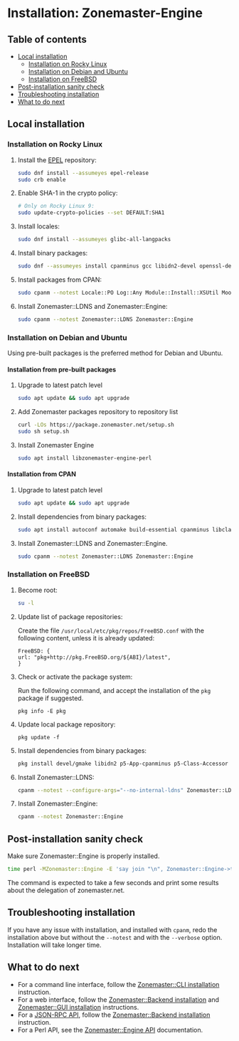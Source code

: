 # Installation: Zonemaster-Engine

## Table of contents

* [Local installation](#local-installation)
  * [Installation on Rocky Linux](#installation-on-rocky-linux)
  * [Installation on Debian and Ubuntu](#installation-on-debian-and-ubuntu)
  * [Installation on FreeBSD](#installation-on-freebsd)
* [Post-installation sanity check](#post-installation-sanity-check)
* [Troubleshooting installation](#troubleshooting-installation)
* [What to do next](#what-to-do-next)


## Local installation

### Installation on Rocky Linux

1) Install the [EPEL] repository:

   ```sh
   sudo dnf install --assumeyes epel-release
   sudo crb enable
   ```

2) Enable SHA-1 in the crypto policy:

   ```sh
   # Only on Rocky Linux 9:
   sudo update-crypto-policies --set DEFAULT:SHA1
   ```

3) Install locales:

   ```sh
   sudo dnf install --assumeyes glibc-all-langpacks
   ```

4) Install binary packages:

   ```sh
   sudo dnf --assumeyes install cpanminus gcc libidn2-devel openssl-devel perl-Class-Accessor perl-Clone perl-core perl-Devel-CheckLib perl-Email-Valid perl-File-ShareDir perl-File-Slurp perl-libintl perl-IO-Socket-INET6 perl-List-MoreUtils perl-Module-Find perl-Module-Install perl-Moose perl-Net-DNS perl-Pod-Coverage perl-Readonly perl-Test-Differences perl-Test-Exception perl-Test-Fatal perl-Test-NoWarnings perl-Test-Pod perl-Text-CSV perl-Test-Simple
   ```

5) Install packages from CPAN:

   ```sh
   sudo cpanm --notest Locale::PO Log::Any Module::Install::XSUtil MooseX::Singleton Net::IP::XS YAML::XS
   ```

6) Install Zonemaster::LDNS and Zonemaster::Engine:

   ```sh
   sudo cpanm --notest Zonemaster::LDNS Zonemaster::Engine
   ```

### Installation on Debian and Ubuntu

Using pre-built packages is the preferred method for Debian and Ubuntu.

#### Installation from pre-built packages

1) Upgrade to latest patch level

   ```sh
   sudo apt update && sudo apt upgrade
   ```

2) Add Zonemaster packages repository to repository list
   ```sh
   curl -LOs https://package.zonemaster.net/setup.sh
   sudo sh setup.sh
   ```

3) Install Zonemaster Engine
   ```sh
   sudo apt install libzonemaster-engine-perl
   ```

#### Installation from CPAN

1) Upgrade to latest patch level

   ```sh
   sudo apt update && sudo apt upgrade
   ```

2) Install dependencies from binary packages:

   ```sh
   sudo apt install autoconf automake build-essential cpanminus libclass-accessor-perl libclone-perl libdevel-checklib-perl libemail-valid-perl libfile-sharedir-perl libfile-slurp-perl libidn2-dev libintl-perl libio-socket-inet6-perl liblist-moreutils-perl liblocale-po-perl liblog-any-perl libmodule-find-perl libmodule-install-perl libmodule-install-xsutil-perl libmoose-perl libmoosex-singleton-perl libnet-dns-perl libnet-ip-xs-perl libpod-coverage-perl libreadonly-perl libssl-dev libtest-differences-perl libtest-exception-perl libtest-fatal-perl libtest-nowarnings-perl libtest-pod-perl libtext-csv-perl libyaml-libyaml-perl libtool m4
   ```

3) Install Zonemaster::LDNS and Zonemaster::Engine.

   ```sh
   sudo cpanm --notest Zonemaster::LDNS Zonemaster::Engine
   ```

### Installation on FreeBSD

1) Become root:

   ```sh
   su -l
   ```

2) Update list of package repositories:

   Create the file `/usr/local/etc/pkg/repos/FreeBSD.conf` with the
   following content, unless it is already updated:

   ```
   FreeBSD: {
   url: "pkg+http://pkg.FreeBSD.org/${ABI}/latest",
   }
   ```

3) Check or activate the package system:

   Run the following command, and accept the installation of the `pkg` package
   if suggested.

   ```
   pkg info -E pkg
   ```

4) Update local package repository:

   ```
   pkg update -f
   ```

5) Install dependencies from binary packages:

   ```sh
   pkg install devel/gmake libidn2 p5-App-cpanminus p5-Class-Accessor p5-Clone p5-Devel-CheckLib p5-Email-Valid p5-File-ShareDir p5-File-Slurp p5-IO-Socket-INET6 p5-List-MoreUtils p5-Locale-libintl p5-Log-Any p5-Module-Find p5-Module-Install p5-Module-Install-XSUtil p5-Moose p5-MooseX-Singleton p5-Net-DNS p5-Net-IP-XS p5-Pod-Coverage p5-Readonly p5-Test-Differences p5-Test-Exception p5-Test-Fatal p5-Test-NoWarnings p5-Test-Pod p5-Text-CSV dns/ldns
   ```

6) Install Zonemaster::LDNS:

   ```sh
   cpanm --notest --configure-args="--no-internal-ldns" Zonemaster::LDNS
   ```

7) Install Zonemaster::Engine:

   ```sh
   cpanm --notest Zonemaster::Engine
   ```

## Post-installation sanity check

Make sure Zonemaster::Engine is properly installed.

```sh
time perl -MZonemaster::Engine -E 'say join "\n", Zonemaster::Engine->test_module("BASIC", "zonemaster.net")'
```

The command is expected to take a few seconds and print some results about the delegation of zonemaster.net.


## Troubleshooting installation

If you have any issue with installation, and installed with `cpanm`, redo the
installation above but without the `--notest` and with the `--verbose` option.
Installation will take longer time.


## What to do next

* For a command line interface, follow the [Zonemaster::CLI installation] instruction.
* For a web interface, follow the [Zonemaster::Backend installation] and [Zonemaster::GUI installation] instructions.
* For a [JSON-RPC API], follow the [Zonemaster::Backend installation] instruction.
* For a Perl API, see the [Zonemaster::Engine API] documentation.


[EPEL]:                                              https://docs.fedoraproject.org/en-US/epel/
[JSON-RPC API]:                                      ../using/backend/rpcapi-reference.md
[Mailing list zonemaster-users]:                     ../../contact-and-mailing-lists.md#zonemaster-users
[Zonemaster::Backend installation]:                  zonemaster-backend.md
[Zonemaster::CLI installation]:                      zonemaster-cli.md
[Zonemaster::Engine API]:                            https://metacpan.org/pod/Zonemaster::Engine
[Zonemaster::GUI installation]:                      zonemaster-gui.md
